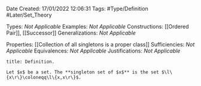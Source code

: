 <div class="topSpace"></div>

Date Created: 17/01/2022 12:06:31
Tags: #Type/Definition #Later/Set_Theory

Types: <i>Not Applicable</i>
Examples: <i>Not Applicable</i>
Constructions: [[Ordered Pair]], [[Successor]]
Generalizations: <i>Not Applicable</i>

Properties: [[Collection of all singletons is a proper class]]
Sufficiencies: <i>Not Applicable</i>
Equivalences: <i>Not Applicable</i>
Justifications: <i>Not Applicable</i>

``` ad-Definition
title: Definition.

Let $x$ be a set. The **singleton set of $x$** is the set $\l\{x\r\}\coloneqq\l\{x,x\r\}$.

```
